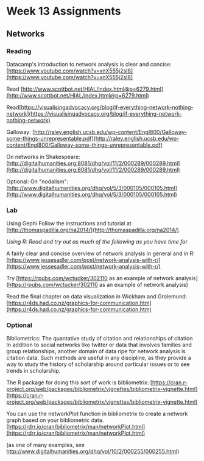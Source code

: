 # Week 13 Assignments
## Networks

### Reading
Datacamp's introduction to network analysis is clear and concise: [https://www.youtube.com/watch?v=xnX555j2sI8](https://www.youtube.com/watch?v=xnX555j2sI8)

Read [http://www.scottbot.net/HIAL/index.html@p=6279.html](http://www.scottbot.net/HIAL/index.html@p=6279.html)

Read[https://visualisingadvocacy.org/blog/if-everything-network-nothing-network](https://visualisingadvocacy.org/blog/if-everything-network-nothing-network)

Galloway: [http://raley.english.ucsb.edu/wp-content/Engl800/Galloway-some-things-unrepresentable.pdf](http://raley.english.ucsb.edu/wp-content/Engl800/Galloway-some-things-unrepresentable.pdf)

On networks in Shakespeare: [http://digitalhumanities.org:8081/dhq/vol/11/2/000289/000289.html](http://digitalhumanities.org:8081/dhq/vol/11/2/000289/000289.html)

Optional: On "nodalism": [http://www.digitalhumanities.org/dhq/vol/5/3/000105/000105.html](http://www.digitalhumanities.org/dhq/vol/5/3/000105/000105.html)

### Lab
Using Gephi
Follow the instructions and tutorial at [http://thomaspadilla.org/na2014/](http://thomaspadilla.org/na2014/)

*Using R: Read and try out as much of the following as you have time for*

A fairly clear and concise overview of network analysis in general and in R: [https://www.jessesadler.com/post/network-analysis-with-r/](https://www.jessesadler.com/post/network-analysis-with-r/)

Try [https://rpubs.com/wctucker/302110 as an example of network analysis](https://rpubs.com/wctucker/302110 as an example of network analysis)

Read the final chapter on data visualization in Wickham and Grolemund: [https://r4ds.had.co.nz/graphics-for-communication.htm](https://r4ds.had.co.nz/graphics-for-communication.htm)

### Optional

Bibliometrics: The quantative study of citation and relationships of citation
In addition to social networks like twitter or data that involves families and group relationships, another domain of data ripe for network analysis is citation data. Such methods are useful in any discipline, as they provide a way to study the history of scholarship around particular issues or to see trends in scholarship. 

The R package for doing this sort of work is bibliometrix:
[https://cran.r-project.org/web/packages/bibliometrix/vignettes/bibliometrix-vignette.html](https://cran.r-project.org/web/packages/bibliometrix/vignettes/bibliometrix-vignette.html)

You can use the networkPlot function in bibliometrix to create a network graph based on your bibliometric data. [https://rdrr.io/cran/bibliometrix/man/networkPlot.html](https://rdrr.io/cran/bibliometrix/man/networkPlot.html)

(as one of many examples, see http://www.digitalhumanities.org/dhq/vol/10/2/000255/000255.html)
